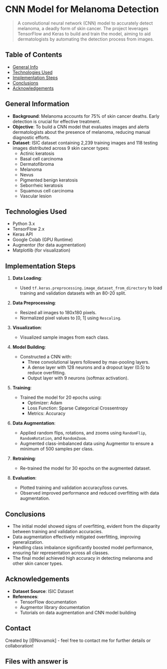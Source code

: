 # CNN Model for Melanoma Detection

> A convolutional neural network (CNN) model to accurately detect melanoma, a deadly form of skin cancer. The project leverages TensorFlow and Keras to build and train the model, aiming to aid dermatologists by automating the detection process from images.

## Table of Contents
* [General Info](#general-information)
* [Technologies Used](#technologies-used)
* [Implementation Steps](#implementation-steps)
* [Conclusions](#conclusions)
* [Acknowledgements](#acknowledgements)

## General Information
- **Background**: Melanoma accounts for 75% of skin cancer deaths. Early detection is crucial for effective treatment.
- **Objective**: To build a CNN model that evaluates images and alerts dermatologists about the presence of melanoma, reducing manual diagnostic efforts.
- **Dataset**: ISIC dataset containing 2,239 training images and 118 testing images distributed across 9 skin cancer types:
  - Actinic keratosis
  - Basal cell carcinoma
  - Dermatofibroma
  - Melanoma
  - Nevus
  - Pigmented benign keratosis
  - Seborrheic keratosis
  - Squamous cell carcinoma
  - Vascular lesion

## Technologies Used
- Python 3.x
- TensorFlow 2.x
- Keras API
- Google Colab (GPU Runtime)
- Augmentor (for data augmentation)
- Matplotlib (for visualization)

## Implementation Steps
1. **Data Loading**:
   - Used `tf.keras.preprocessing.image_dataset_from_directory` to load training and validation datasets with an 80-20 split.

2. **Data Preprocessing**:
   - Resized all images to 180x180 pixels.
   - Normalized pixel values to [0, 1] using `Rescaling`.

3. **Visualization**:
   - Visualized sample images from each class.

4. **Model Building**:
   - Constructed a CNN with:
     - Three convolutional layers followed by max-pooling layers.
     - A dense layer with 128 neurons and a dropout layer (0.5) to reduce overfitting.
     - Output layer with 9 neurons (softmax activation).

5. **Training**:
   - Trained the model for 20 epochs using:
     - Optimizer: Adam
     - Loss Function: Sparse Categorical Crossentropy
     - Metrics: Accuracy

6. **Data Augmentation**:
   - Applied random flips, rotations, and zooms using `RandomFlip`, `RandomRotation`, and `RandomZoom`.
   - Augmented class-imbalanced data using Augmentor to ensure a minimum of 500 samples per class.

7. **Retraining**:
   - Re-trained the model for 30 epochs on the augmented dataset.

8. **Evaluation**:
   - Plotted training and validation accuracy/loss curves.
   - Observed improved performance and reduced overfitting with data augmentation.

## Conclusions
- The initial model showed signs of overfitting, evident from the disparity between training and validation accuracies.
- Data augmentation effectively mitigated overfitting, improving generalization.
- Handling class imbalance significantly boosted model performance, ensuring fair representation across all classes.
- The final model achieved high accuracy in detecting melanoma and other skin cancer types.

## Acknowledgements
- **Dataset Source**: ISIC Dataset
- **References**:
  - TensorFlow documentation
  - Augmentor library documentation
  - Tutorials on data augmentation and CNN model building

## Contact
Created by [@Novamok] - feel free to contact me for further details or collaboration!

## Files with answer is 